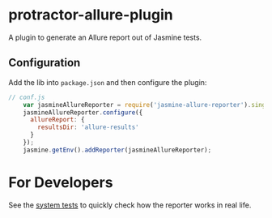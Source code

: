 # protractor-allure-plugin
A plugin to generate an Allure report out of Jasmine tests.

## Configuration

Add the lib into `package.json` and then configure the plugin:

```js
// conf.js
    var jasmineAllureReporter = require('jasmine-allure-reporter').singleton;
    jasmineAllureReporter.configure({
      allureReport: {
        resultsDir: 'allure-results'
      }
    });
    jasmine.getEnv().addReporter(jasmineAllureReporter);
```


# For Developers

See the [system tests](test/system) to quickly check how the reporter works in real life.